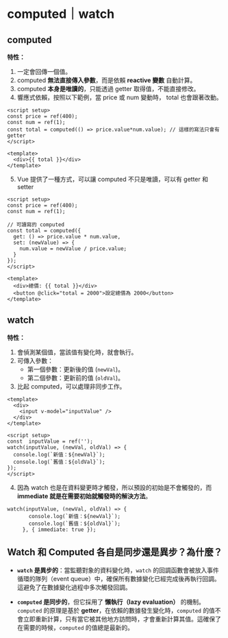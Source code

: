 # computed｜watch

<h2>computed</h2>

<b>特性：</b>

1.  一定會回傳一個值。
2.  computed **無法直接傳入參數**，而是依賴 **reactive 變數** 自動計算。
3.  computed **本身是唯讀的**，只能透過 getter 取得值，不能直接修改。
4.  響應式依賴，按照以下範例，當 price 或 num 變動時， total 也會跟著改動。

```
<script setup>
const price = ref(400);
const num = ref(1);
const total = computed(() => price.value*num.value); // 這樣的寫法只會有 getter
</script>

<template>
  <div>{{ total }}</div>
</template>

```

5. Vue 提供了一種方式，可以讓 computed 不只是唯讀，可以有 getter 和 setter

```
<script setup>
const price = ref(400);
const num = ref(1);

// 可讀寫的 computed
const total = computed({
  get: () => price.value * num.value,
  set: (newValue) => {
    num.value = newValue / price.value;
  }
});
</script>

<template>
  <div>總價: {{ total }}</div>
  <button @click="total = 2000">設定總價為 2000</button>
</template>
```

## watch

<b>特性：</b>

1. 會偵測某個值，當該值有變化時，就會執行。
2. 可傳入參數：
   - 第一個參數：更新後的值 (`newVal`)。
   - 第二個參數：更新前的值 (`oldVal`)。
3. 比起 computed，可以處理非同步工作。

```
<template>
  <div>
    <input v-model="inputValue" />
  </div>
</template>

<script setup>
const  inputValue = ref('');
watch(inputValue, (newVal, oldVal) => {
  console.log(`新值：${newVal}`);
  console.log(`舊值：${oldVal}`);
});
</script>
```

4. 因為 watch 也是在資料變更時才觸發，所以預設的初始是不會觸發的，而 **immediate 就是在需要初始就觸發時的解決方法**。

```
watch(inputValue, (newVal, oldVal) => {
       console.log(`新值：${newVal}`);
       console.log(`舊值：${oldVal}`);
     }, { immediate: true });
```

## **Watch 和 Computed 各自是同步還是異步？為什麼？**

- **`watch` 是異步的**：當監聽對象的資料變化時，`watch` 的回調函數會被放入事件循環的隊列（event queue）中，確保所有數據變化已經完成後再執行回調。這避免了在數據變化過程中多次觸發回調。

- **`computed` 是同步的**，但它採用了 **懶執行（lazy evaluation）** 的機制。
  `computed` 的原理是基於 **getter**，在依賴的數據發生變化時，`computed` 的值不會立即重新計算，只有當它被其他地方訪問時，才會重新計算其值。這確保了在需要的時候，`computed` 的值總是最新的。

